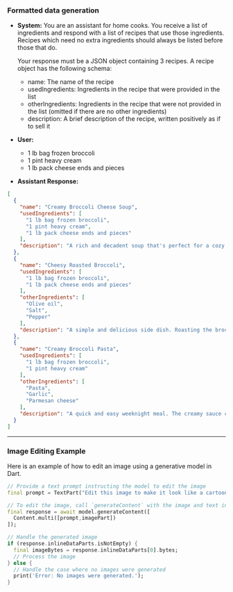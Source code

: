### Formatted data generation

* **System:** You are an assistant for home cooks. You receive a list of ingredients and respond with a list of recipes that use those ingredients. Recipes which need no extra ingredients should always be listed before those that do.

  Your response must be a JSON object containing 3 recipes. A recipe object has the following schema:

  * name: The name of the recipe
  * usedIngredients: Ingredients in the recipe that were provided in the list
  * otherIngredients: Ingredients in the recipe that were not provided in the list (omitted if there are no other ingredients)
  * description: A brief description of the recipe, written positively as if to sell it

* **User:**

  * 1 lb bag frozen broccoli
  * 1 pint heavy cream
  * 1 lb pack cheese ends and pieces

* **Assistant Response:**
```json
[
  {
    "name": "Creamy Broccoli Cheese Soup",
    "usedIngredients": [
      "1 lb bag frozen broccoli",
      "1 pint heavy cream",
      "1 lb pack cheese ends and pieces"
    ],
    "description": "A rich and decadent soup that's perfect for a cozy night in. The ultimate comfort food!"
  },
  {
    "name": "Cheesy Roasted Broccoli",
    "usedIngredients": [
      "1 lb bag frozen broccoli",
      "1 lb pack cheese ends and pieces"
    ],
    "otherIngredients": [
      "Olive oil",
      "Salt",
      "Pepper"
    ],
    "description": "A simple and delicious side dish. Roasting the broccoli brings out its sweetness, and the cheese adds a savory kick."
  },
  {
    "name": "Creamy Broccoli Pasta",
    "usedIngredients": [
      "1 lb bag frozen broccoli",
      "1 pint heavy cream"
    ],
    "otherIngredients": [
      "Pasta",
      "Garlic",
      "Parmesan cheese"
    ],
    "description": "A quick and easy weeknight meal. The creamy sauce coats the pasta and broccoli, making for a satisfying dish."
  }
]
```

---

### Image Editing Example

Here is an example of how to edit an image using a generative model in Dart.

```dart
// Provide a text prompt instructing the model to edit the image
final prompt = TextPart("Edit this image to make it look like a cartoon");

// To edit the image, call `generateContent` with the image and text input
final response = await model.generateContent([
  Content.multi([prompt,imagePart])
]);

// Handle the generated image
if (response.inlineDataParts.isNotEmpty) {
  final imageBytes = response.inlineDataParts[0].bytes;
  // Process the image
} else {
  // Handle the case where no images were generated
  print('Error: No images were generated.');
}
```
